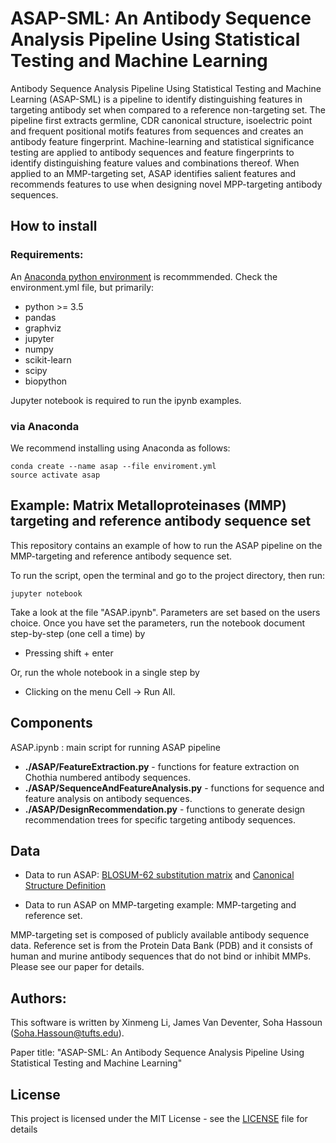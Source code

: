 # ASAP-SML: An Antibody Sequence Analysis Pipeline Using Statistical Testing and Machine Learning

Antibody Sequence Analysis Pipeline Using Statistical Testing and Machine Learning (ASAP-SML) is a pipeline to identify distinguishing features in targeting antibody set when compared to a reference non-targeting set. The pipeline first extracts germline, CDR canonical structure, isoelectric point and frequent positional motifs features from sequences and creates an antibody feature fingerprint. Machine-learning and statistical significance testing are applied to antibody sequences and feature fingerprints to identify distinguishing feature values and combinations thereof. When applied to an MMP-targeting set, ASAP identifies salient features and recommends features to use when designing novel MPP-targeting antibody sequences.

## How to install
### Requirements: 
An [Anaconda python environment](https://www.anaconda.com/download) is recommmended.
Check the environment.yml file, but primarily:
- python >= 3.5
- pandas
- graphviz
- jupyter
- numpy
- scikit-learn
- scipy
- biopython

Jupyter notebook is required to run the ipynb examples.

### via Anaconda 
We recommend installing using Anaconda as follows:
```
conda create --name asap --file enviroment.yml
source activate asap
```

## Example: Matrix Metalloproteinases (MMP) targeting and reference antibody sequence set

This repository contains an example of how to run the ASAP pipeline on the MMP-targeting and reference antibody sequence set.

To run the script, open the terminal and go to the project directory, then run:

`
jupyter notebook
`

Take a look at the file "ASAP.ipynb". Parameters are set based on the users choice. Once you have set the parameters, run the notebook document step-by-step (one cell a time) by 

- Pressing shift + enter

Or, run the whole notebook in a single step by 

- Clicking on the menu Cell -> Run All.

## Components
ASAP.ipynb : main script for running ASAP pipeline 

- **./ASAP/FeatureExtraction.py** -  functions for feature extraction on Chothia numbered antibody sequences.
- **./ASAP/SequenceAndFeatureAnalysis.py** - functions for sequence and feature analysis on antibody sequences. 
- **./ASAP/DesignRecommendation.py** - functions to generate design recommendation trees for specific targeting antibody sequences.

## Data

- Data to run ASAP: [BLOSUM-62 substitution matrix](https://en.wikipedia.org/wiki/BLOSUM#cite_ref-henikoff_1-0) and [Canonical Structure Definition](http://circe.med.uniroma1.it/pigs/canonical.php)

- Data to run ASAP on MMP-targeting example: MMP-targeting and reference set. 

MMP-targeting set is composed of publicly available antibody sequence data. Reference set is from the Protein Data Bank (PDB) and it consists of human and murine antibody sequences that do not bind or inhibit MMPs. Please see our paper for details.

## Authors:
This software is written by Xinmeng Li, James Van Deventer, Soha Hassoun (Soha.Hassoun@tufts.edu). 

Paper title: "ASAP-SML: An Antibody Sequence Analysis Pipeline Using Statistical Testing and Machine Learning"

## License

This project is licensed under the MIT License - see the [LICENSE](LICENSE) file for details

